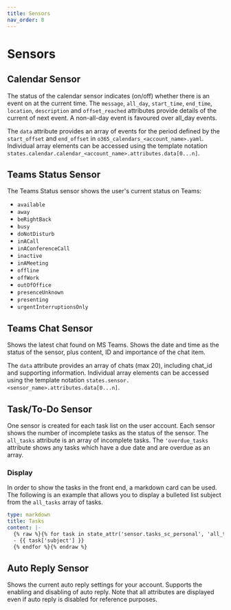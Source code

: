 ```yaml
---
title: Sensors
nav_order: 8
---
```


# Sensors
## Calendar Sensor
The status of the calendar sensor indicates (on/off) whether there is an event on at the current time. The `message`, `all_day`, `start_time`, `end_time`, `location`, `description` and `offset_reached` attributes provide details of the current of next event. A non-all-day event is favoured over all_day events.

The `data` attribute provides an array of events for the period defined by the `start_offset` and `end_offset` in `o365_calendars_<account_name>.yaml`. Individual array elements can be accessed using the template notation `states.calendar.calendar_<account_name>.attributes.data[0...n]`.

## Teams Status Sensor
The Teams Status sensor shows the user's current status on Teams:

* `available`
* `away`
* `beRightBack`
* `busy`
* `doNotDisturb`
* `inACall`
* `inAConferenceCall`
* `inactive`
* `inAMeeting`
* `offline`
* `offWork`
* `outOfOffice`
* `presenceUnknown`
* `presenting`
* `urgentInterruptionsOnly`

## Teams Chat Sensor
Shows the latest chat found on MS Teams. Shows the date and time as the status of the sensor, plus content, ID and importance of the chat item.

The `data` attribute provides an array of chats (max 20), including chat_id and supporting information. Individual array elements can be accessed using the template notation `states.sensor.<sensor_name>.attributes.data[0...n]`.

## Task/To-Do Sensor

One sensor is created for each task list on the user account. Each sensor shows the number of incomplete tasks as the status of the sensor. The `all_tasks` attribute is an array of incomplete tasks. The `'overdue_tasks` attribute shows any tasks which have a due date and are overdue as an array.

### Display
In order to show the tasks in the front end, a markdown card can be used. The following is an example that allows you to display a bulleted list subject from the `all_tasks` array of tasks.

```yaml
type: markdown
title: Tasks
content: |-
  {% raw %}{% for task in state_attr('sensor.tasks_sc_personal', 'all_tasks') -%}
  - {{ task['subject'] }}
  {% endfor %}{% endraw %}
```

## Auto Reply Sensor
Shows the current auto reply settings for your account. Supports the enabling and disabling of auto reply. Note that all attributes are displayed even if auto reply is disabled for reference purposes.